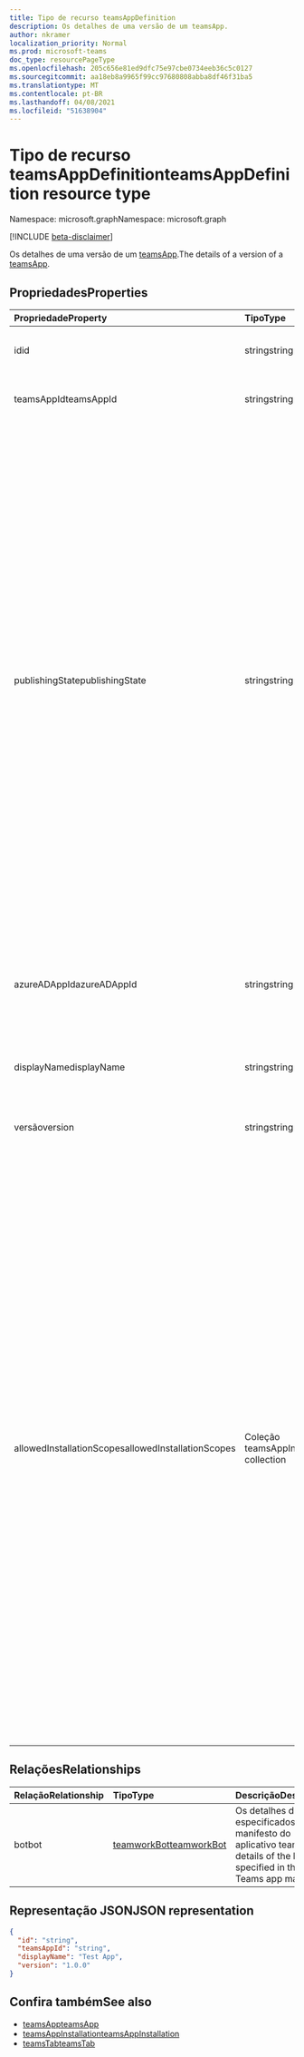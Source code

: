 ```yaml
---
title: Tipo de recurso teamsAppDefinition
description: Os detalhes de uma versão de um teamsApp.
author: nkramer
localization_priority: Normal
ms.prod: microsoft-teams
doc_type: resourcePageType
ms.openlocfilehash: 205c656e81ed9dfc75e97cbe0734eeb36c5c0127
ms.sourcegitcommit: aa18eb8a9965f99cc97680808abba8df46f31ba5
ms.translationtype: MT
ms.contentlocale: pt-BR
ms.lasthandoff: 04/08/2021
ms.locfileid: "51638904"
---
```

# <a name="teamsappdefinition-resource-type"></a><span data-ttu-id="32108-103">Tipo de recurso teamsAppDefinition</span><span class="sxs-lookup"><span data-stu-id="32108-103">teamsAppDefinition resource type</span></span>

<span data-ttu-id="32108-104">Namespace: microsoft.graph</span><span class="sxs-lookup"><span data-stu-id="32108-104">Namespace: microsoft.graph</span></span>

[!INCLUDE [beta-disclaimer](../../includes/beta-disclaimer.md)]

<span data-ttu-id="32108-105">Os detalhes de uma versão de um [teamsApp](teamsapp.md).</span><span class="sxs-lookup"><span data-stu-id="32108-105">The details of a version of a [teamsApp](teamsapp.md).</span></span>

## <a name="properties"></a><span data-ttu-id="32108-106">Propriedades</span><span class="sxs-lookup"><span data-stu-id="32108-106">Properties</span></span>

| <span data-ttu-id="32108-107">Propriedade</span><span class="sxs-lookup"><span data-stu-id="32108-107">Property</span></span>            | <span data-ttu-id="32108-108">Tipo</span><span class="sxs-lookup"><span data-stu-id="32108-108">Type</span></span>     | <span data-ttu-id="32108-109">Descrição</span><span class="sxs-lookup"><span data-stu-id="32108-109">Description</span></span> |
|:------------------- |:-------- |:----------- |
| <span data-ttu-id="32108-110">id</span><span class="sxs-lookup"><span data-stu-id="32108-110">id</span></span>                  | <span data-ttu-id="32108-111">string</span><span class="sxs-lookup"><span data-stu-id="32108-111">string</span></span>   | <span data-ttu-id="32108-112">Uma id exclusiva (não as equipes appid).</span><span class="sxs-lookup"><span data-stu-id="32108-112">A unique id (not the teams appid).</span></span> |
| <span data-ttu-id="32108-113">teamsAppId</span><span class="sxs-lookup"><span data-stu-id="32108-113">teamsAppId</span></span>          | <span data-ttu-id="32108-114">string</span><span class="sxs-lookup"><span data-stu-id="32108-114">string</span></span>   | <span data-ttu-id="32108-115">A id do manifesto do Aplicativo do Teams.</span><span class="sxs-lookup"><span data-stu-id="32108-115">The id from the Teams App manifest.</span></span> |
| <span data-ttu-id="32108-116">publishingState</span><span class="sxs-lookup"><span data-stu-id="32108-116">publishingState</span></span>| <span data-ttu-id="32108-117">string</span><span class="sxs-lookup"><span data-stu-id="32108-117">string</span></span>|<span data-ttu-id="32108-118">O status publicado de uma versão específica de um aplicativo do Teams.</span><span class="sxs-lookup"><span data-stu-id="32108-118">The published status of a specific version of a Teams app.</span></span> <span data-ttu-id="32108-119">Os valores possíveis são:</span><span class="sxs-lookup"><span data-stu-id="32108-119">Possible values are:</span></span></br><span data-ttu-id="32108-120">`submitted` — A versão específica do aplicativo teams foi enviada e está sob revisão.</span><span class="sxs-lookup"><span data-stu-id="32108-120">`submitted` — The specific version of the Teams app has been submitted and is under review.</span></span> </br><span data-ttu-id="32108-121">`published`  — A solicitação para publicar a versão específica do aplicativo teams foi aprovada pelo administrador e o aplicativo é publicado.</span><span class="sxs-lookup"><span data-stu-id="32108-121">`published`  — The request to publish the specific version of the Teams app has been approved by the admin and the app is published.</span></span> </br> <span data-ttu-id="32108-122">`rejected` — A solicitação para publicar a versão específica do aplicativo teams foi rejeitada pelo administrador.</span><span class="sxs-lookup"><span data-stu-id="32108-122">`rejected` — The request to publish the specific version of the Teams app was rejected by the admin.</span></span> |
| <span data-ttu-id="32108-123">azureADAppId</span><span class="sxs-lookup"><span data-stu-id="32108-123">azureADAppId</span></span>        | <span data-ttu-id="32108-124">string</span><span class="sxs-lookup"><span data-stu-id="32108-124">string</span></span>   | <span data-ttu-id="32108-125">O WebApplicationInfo.id do manifesto do Aplicativo do Teams.</span><span class="sxs-lookup"><span data-stu-id="32108-125">The WebApplicationInfo.id from the Teams App manifest.</span></span> |
| <span data-ttu-id="32108-126">displayName</span><span class="sxs-lookup"><span data-stu-id="32108-126">displayName</span></span>         | <span data-ttu-id="32108-127">string</span><span class="sxs-lookup"><span data-stu-id="32108-127">string</span></span>   | <span data-ttu-id="32108-128">O nome do aplicativo fornecido pelo desenvolvedor do aplicativo.</span><span class="sxs-lookup"><span data-stu-id="32108-128">The name of the app provided by the app developer.</span></span> |
| <span data-ttu-id="32108-129">versão</span><span class="sxs-lookup"><span data-stu-id="32108-129">version</span></span>             | <span data-ttu-id="32108-130">string</span><span class="sxs-lookup"><span data-stu-id="32108-130">string</span></span>   | <span data-ttu-id="32108-131">O número da versão do aplicativo.</span><span class="sxs-lookup"><span data-stu-id="32108-131">The version number of the application.</span></span> |
| <span data-ttu-id="32108-132">allowedInstallationScopes</span><span class="sxs-lookup"><span data-stu-id="32108-132">allowedInstallationScopes</span></span> | <span data-ttu-id="32108-133">Coleção teamsAppInstallationScope</span><span class="sxs-lookup"><span data-stu-id="32108-133">teamsAppInstallationScope collection</span></span> | <span data-ttu-id="32108-134">Uma coleção de escopos onde o aplicativo teams pode ser instalado.</span><span class="sxs-lookup"><span data-stu-id="32108-134">A collection of scopes where the Teams app can be installed.</span></span> <span data-ttu-id="32108-135">Os valores possíveis são:</span><span class="sxs-lookup"><span data-stu-id="32108-135">Possible values are:</span></span></br><span data-ttu-id="32108-136">`team` — Indica que o aplicativo do Teams pode ser instalado em uma equipe e está autorizado a acessar os dados dessa equipe.</span><span class="sxs-lookup"><span data-stu-id="32108-136">`team` — Indicates that the Teams app can be installed within a team and is authorized to access that team's data.</span></span> </br><span data-ttu-id="32108-137">`groupChat`  — Indica que o aplicativo do Teams pode ser instalado em um chat de grupo e está autorizado a acessar os dados desse chat de grupo.</span><span class="sxs-lookup"><span data-stu-id="32108-137">`groupChat`  — Indicates that the Teams app can be installed within a group chat and is authorized to access that group chat's data.</span></span> </br> <span data-ttu-id="32108-138">`personal` — Indica que o aplicativo do Teams pode ser instalado no escopo pessoal de um usuário e está autorizado a acessar os dados desse usuário.</span><span class="sxs-lookup"><span data-stu-id="32108-138">`personal` — Indicates that the Teams app can be installed in the personal scope of a user and is authorized to access that user's data.</span></span> | 

## <a name="relationships"></a><span data-ttu-id="32108-139">Relações</span><span class="sxs-lookup"><span data-stu-id="32108-139">Relationships</span></span>

| <span data-ttu-id="32108-140">Relação</span><span class="sxs-lookup"><span data-stu-id="32108-140">Relationship</span></span> | <span data-ttu-id="32108-141">Tipo</span><span class="sxs-lookup"><span data-stu-id="32108-141">Type</span></span>   | <span data-ttu-id="32108-142">Descrição</span><span class="sxs-lookup"><span data-stu-id="32108-142">Description</span></span> |
|:---------------|:--------|:----------|
|<span data-ttu-id="32108-143">bot</span><span class="sxs-lookup"><span data-stu-id="32108-143">bot</span></span>|[<span data-ttu-id="32108-144">teamworkBot</span><span class="sxs-lookup"><span data-stu-id="32108-144">teamworkBot</span></span>](teamworkbot.md) | <span data-ttu-id="32108-145">Os detalhes do bot especificados no manifesto do aplicativo teams.</span><span class="sxs-lookup"><span data-stu-id="32108-145">The details of the bot specified in the Teams app manifest.</span></span> |

## <a name="json-representation"></a><span data-ttu-id="32108-146">Representação JSON</span><span class="sxs-lookup"><span data-stu-id="32108-146">JSON representation</span></span>

<!-- {
  "blockType": "resource",
  "@odata.type": "microsoft.graph.teamsAppDefinition",
  "baseType": "microsoft.graph.entity"
}-->

```json
{
  "id": "string",
  "teamsAppId": "string",
  "displayName": "Test App",
  "version": "1.0.0"
}
```

## <a name="see-also"></a><span data-ttu-id="32108-147">Confira também</span><span class="sxs-lookup"><span data-stu-id="32108-147">See also</span></span>

- [<span data-ttu-id="32108-148">teamsApp</span><span class="sxs-lookup"><span data-stu-id="32108-148">teamsApp</span></span>](teamsapp.md)
- [<span data-ttu-id="32108-149">teamsAppInstallation</span><span class="sxs-lookup"><span data-stu-id="32108-149">teamsAppInstallation</span></span>](teamsappinstallation.md)
- [<span data-ttu-id="32108-150">teamsTab</span><span class="sxs-lookup"><span data-stu-id="32108-150">teamsTab</span></span>](../resources/teamstab.md)

<!-- uuid: 8fcb5dbc-d5aa-4681-8e31-b001d5168d79
2015-10-25 14:57:30 UTC -->
<!--
{
  "type": "#page.annotation",
  "description": "teamsApp resource",
  "keywords": "",
  "section": "documentation",
  "tocPath": "",
  "suppressions": []
}
-->


